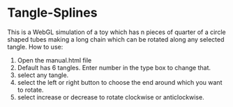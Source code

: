 # Tangle-Splines
This is a WebGL simulation of a toy which has n pieces of quarter of a circle shaped tubes making a long chain which can be rotated along any selected tangle.
How to use:
  1. Open the manual.html file
  2. Default has 6 tangles. Enter number in the type box to change that.
  3. select any tangle.
  4. select the left or right button to choose the end around which you want to rotate.
  5. select increase or decrease to rotate clockwise or anticlockwise.
